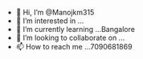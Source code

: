 - 👋 Hi, I’m @Manojkm315
- 👀 I’m interested in ...
- 🌱 I’m currently learning ...Bangalore
- 💞️ I’m looking to collaborate on ...
- 📫 How to reach me ...7090681869

<!---
Manojkm315/Manojkm315 is a ✨ special ✨ repository because its `README.md` (this file) appears on your GitHub profile.
You can click the Preview link to take a look at your changes.
--->
